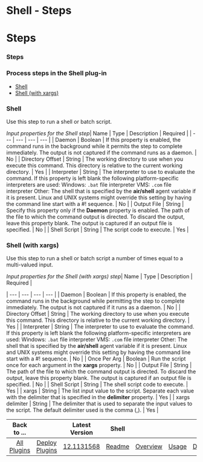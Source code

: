 
Shell - Steps
=============

# Steps



### Steps




 



### Process steps in the Shell plug-in


* [Shell](#shell)
* [Shell (with 
xargs)](#shell_(with_xargs))




### Shell


Use this step to run a shell or batch script.




*Input properties for the
 Shell step*| Name | Type | Description | Required |
| --- | --- | --- | --- |
| Daemon | Boolean | If this property is 
enabled, the command runs in the background while it permits the step to complete immediately. The output is not 
captured if the command runs as a daemon.
  | No |
| Directory Offset | String | The working directory to use when you 
execute this command. This directory is relative to the current working directory.
  | Yes |
| Interpreter | String | 
The interpreter to use to evaluate the command. If this property is left blank the following platform-specific 
interpreters are used: Windows: `.bat` file interpreter VMS: `.com` file interpreter Other: The shell that is specified 
by the **air/shell** agent variable if it is present. Linux and UNIX systems might override this setting by having the 
command line start with a #! sequence.
  | No |
| Output File | String | Specify this property only if the **Daemon** 
property is enabled. The path of the file to which the command output is directed. To discard the output, leave this 
property blank. The output is captured if an output file is specified.
  | No |
| Shell Script | String | The script 
code to execute. | Yes |


### Shell (with xargs)


Use this step to run a shell or batch script a number of times equal
 to a multi-valued input.




*Input properties for the Shell (with xargs) step*| Name | Type | Description | Required |

| --- | --- | --- | --- |
| Daemon | Boolean | If this property is enabled, the command runs in the background while 
permitting the step to complete immediately. The output is not captured if it runs as a daemon.
  | No |
| Directory 
Offset | String | The working directory to use when you execute this command. This directory is relative to the current 
working directory.
  | Yes |
| Interpreter | String | The interpreter to use to evaluate the command. If this property 
is left blank the following platform-specific interpreters are used: Windows: `.bat` file interpreter VMS: `.com` file 
interpreter Other: The shell that is specified by the **air/shell** agent variable if it is present. Linux and UNIX 
systems might override this setting by having the command line start with a #! sequence.
  | No |
| Once Per Arg | 
Boolean | Run the script once for each argument in the **xargs** property. | No |
| Output File | String | The path of 
the file to which the command output is directed. To discard the output, leave this property blank. The output is 
captured if an output file is specified.
  | No |
| Shell Script | String | The shell script code to execute. | Yes |
| 
xargs | String | The list input value to the script. Separate each value with the delimiter that is specified in the 
**delimiter** property.
  | Yes |
| xargs delimiter | String | The delimiter that is used to separate the input values 
to the script. The default delimiter used is the comma (,).
  | Yes |





|Back to ...||Latest Version|Shell ||||
| :---: | :---: | :---: | :---: | :---: | :---: | :---: |
|[All Plugins](../../index.md)|[Deploy Plugins](../README.md)|[12.1131568]()|[Readme](README.md)|[Overview](overview.md)|[Usage](usage.md)|[Downloads](downloads.md)|
